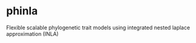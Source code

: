 # phinla
Flexible scalable phylogenetic trait models using integrated nested laplace approximation (INLA) 
